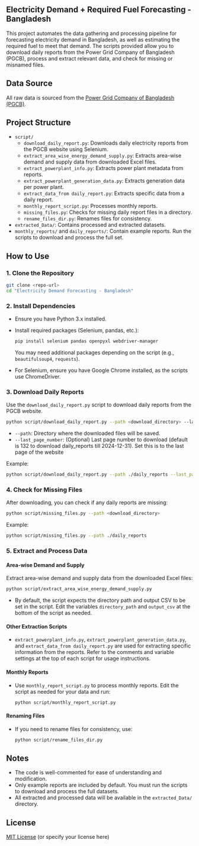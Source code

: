 ## Electricity Demand + Required Fuel Forecasting - Bangladesh

This project automates the data gathering and processing pipeline for forecasting electricity demand in Bangladesh, as well as estimating the required fuel to meet that demand. The scripts provided allow you to download daily reports from the Power Grid Company of Bangladesh (PGCB), process and extract relevant data, and check for missing or misnamed files.

## Data Source

All raw data is sourced from the [Power Grid Company of Bangladesh (PGCB)](https://www.pgcb.gov.bd/).

## Project Structure

- `script/`
  - `download_daily_report.py`: Downloads daily electricity reports from the PGCB website using Selenium.
  - `extract_area_wise_energy_demand_supply.py`: Extracts area-wise demand and supply data from downloaded Excel files.
  - `extract_powerplant_info.py`: Extracts power plant metadata from reports.
  - `extract_powerplant_generation_data.py`: Extracts generation data per power plant.
  - `extract_data_from daily_report.py`: Extracts specific data from a daily report.
  - `monthly_report_script.py`: Processes monthly reports.
  - `missing_files.py`: Checks for missing daily report files in a directory.
  - `rename_files_dir.py`: Renames files for consistency.
- `extracted_Data/`: Contains processed and extracted datasets.
- `monthly_reports/` and `daily_reports/`: Contain example reports. Run the scripts to download and process the full set.

## How to Use

### 1. Clone the Repository

```bash
git clone <repo-url>
cd "Electricity Demand Forecasting - Bangladesh"
```

### 2. Install Dependencies

- Ensure you have Python 3.x installed.
- Install required packages (Selenium, pandas, etc.):
  ```bash
  pip install selenium pandas openpyxl webdriver-manager
  ```
  You may need additional packages depending on the script (e.g., `beautifulsoup4`, `requests`).

- For Selenium, ensure you have Google Chrome installed, as the scripts use ChromeDriver.

### 3. Download Daily Reports

Use the `download_daily_report.py` script to download daily reports from the PGCB website.

```bash
python script/download_daily_report.py --path <download_directory> --last_page_number <number_of_pages>
```

- `--path`: Directory where the downloaded files will be saved.
- `--last_page_number`: (Optional) Last page number to download (default is 132 to download daily_reports till 2024-12-31). Set this is to the last page of the website

Example:
```bash
python script/download_daily_report.py --path ./daily_reports --last_page_number 132
```

### 4. Check for Missing Files

After downloading, you can check if any daily reports are missing:

```bash
python script/missing_files.py --path <download_directory>
```

Example:
```bash
python script/missing_files.py --path ./daily_reports
```

### 5. Extract and Process Data

#### Area-wise Demand and Supply

Extract area-wise demand and supply data from the downloaded Excel files:

```bash
python script/extract_area_wise_energy_demand_supply.py
```

- By default, the script expects the directory path and output CSV to be set in the script. Edit the variables `directory_path` and `output_csv` at the bottom of the script as needed.

#### Other Extraction Scripts

- `extract_powerplant_info.py`, `extract_powerplant_generation_data.py`, and `extract_data_from daily_report.py` are used for extracting specific information from the reports. Refer to the comments and variable settings at the top of each script for usage instructions.

#### Monthly Reports

- Use `monthly_report_script.py` to process monthly reports. Edit the script as needed for your data and run:
  ```bash
  python script/monthly_report_script.py
  ```

#### Renaming Files

- If you need to rename files for consistency, use:
  ```bash
  python script/rename_files_dir.py
  ```

## Notes

- The code is well-commented for ease of understanding and modification.
- Only example reports are included by default. You must run the scripts to download and process the full datasets.
- All extracted and processed data will be available in the `extracted_Data/` directory.

## License

[MIT License](LICENSE) (or specify your license here) 
